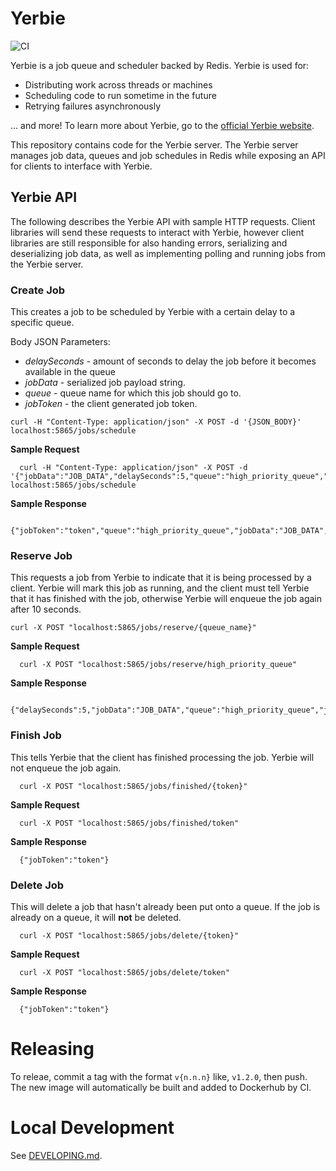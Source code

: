 # Yerbie
![CI](https://github.com/yerbieinc/yerbie/actions/workflows/main-ci.yml/badge.svg)

Yerbie is a job queue and scheduler backed by Redis. Yerbie is used for:

- Distributing work across threads or machines
- Scheduling code to run sometime in the future
- Retrying failures asynchronously

... and more! To learn more about Yerbie, go to the [official Yerbie website](https://www.yerbie.dev).

This repository contains code for the Yerbie server.
The Yerbie server manages job data, queues and job schedules in Redis while exposing an API for clients to interface with Yerbie.


## Yerbie API
The following describes the Yerbie API with sample HTTP requests. Client libraries will send these requests to interact with Yerbie, however client libraries are still responsible for also handing errors, serializing and deserializing job data, as well as implementing polling and running jobs from the Yerbie server.

### Create Job
This creates a job to be scheduled by Yerbie with a certain delay to a specific queue.

Body JSON Parameters:
- *delaySeconds* - amount of seconds to delay the job before it becomes available in the queue
- *jobData* - serialized job payload string.
- *queue* - queue name for which this job should go to.
- *jobToken* - the client generated job token.

```
curl -H "Content-Type: application/json" -X POST -d '{JSON_BODY}' localhost:5865/jobs/schedule
```

**Sample Request**

```
  curl -H "Content-Type: application/json" -X POST -d '{"jobData":"JOB_DATA","delaySeconds":5,"queue":"high_priority_queue","jobToken":"token"}' localhost:5865/jobs/schedule 
```

**Sample Response**
```
  {"jobToken":"token","queue":"high_priority_queue","jobData":"JOB_DATA","delaySeconds":5}
```

### Reserve Job
This requests a job from Yerbie to indicate that it is being processed by a client. Yerbie will mark this
job as running, and the client must tell Yerbie that it has finished with the job, otherwise Yerbie will enqueue
the job again after 10 seconds.

```
curl -X POST "localhost:5865/jobs/reserve/{queue_name}"
```

**Sample Request**

```
  curl -X POST "localhost:5865/jobs/reserve/high_priority_queue"
```

**Sample Response**

```
  {"delaySeconds":5,"jobData":"JOB_DATA","queue":"high_priority_queue","jobToken":"token"}
```

### Finish Job
This tells Yerbie that the client has finished processing the job. Yerbie will not enqueue the job again.

```
  curl -X POST "localhost:5865/jobs/finished/{token}"
```

**Sample Request**

```
  curl -X POST "localhost:5865/jobs/finished/token"
```

**Sample Response**

```
  {"jobToken":"token"}
```

### Delete Job
This will delete a job that hasn't already been put onto a queue. If the job is already on a queue, it will **not** be deleted.

```
  curl -X POST "localhost:5865/jobs/delete/{token}"
```

**Sample Request**

```
  curl -X POST "localhost:5865/jobs/delete/token"
```

**Sample Response**

```
  {"jobToken":"token"}
```

# Releasing
To releae, commit a tag with the format `v{n.n.n}` like, `v1.2.0`, then push. The new image will automatically be built and added to Dockerhub by CI.

# Local Development
See [DEVELOPING.md](DEVELOPING.md).
